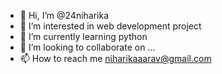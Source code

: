 - 👋 Hi, I’m @24niharika
- 👀 I’m interested in web development project
- 🌱 I’m currently learning python
- 💞️ I’m looking to collaborate on ...
- 📫 How to reach me niharikaaarav@gmail.com

<!---
24niharika/24niharika is a ✨ special ✨ repository because its `README.md` (this file) appears on your GitHub profile.
You can click the Preview link to take a look at your changes.
--->

